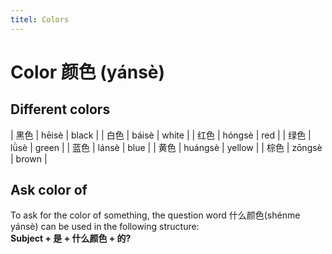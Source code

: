 ```yaml
---
titel: Colors
---
```


# Color 颜色 (yánsè)
## Different colors

| 黑色 | hēisè   | black  |
| 白色 | báisè   | white  |
| 红色 | hóngsè  | red    |
| 绿色 | lǜsè    | green  |
| 蓝色 | lánsè   | blue   |
| 黄色 | huángsè | yellow |
| 棕色 | zōngsè  | brown  |

## Ask color of

To ask for the color of something, the question word 什么颜色(shénme yánsè) can be used in the following structure:  
__Subject + 是 + 什么颜色 + 的?__
